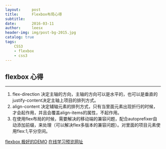 ```yaml
---
layout:     post
title:      Flexbox布局心得
subtitle:    
date:       2016-03-11
author:     leesx
header-img: img/post-bg-2015.jpg
catalog: true
tags:
    CSS3
    - flexbox
    - css3
---
```


## flexbox 心得

---

1. flex-direction 决定主轴的方向，主轴的方向可以是水平的，也可以是垂直的 justify-content决定主轴上项目的排列方式。
2. align-content 决定辅轴元素的排列方式，只有当里面元素出现折行的时候，才会起作用，并且会覆盖align-items的属性，不起作用。
3. 在使用flex布局的时候，需要解决的移动端的兼容问题，配合autoprefixer自动添加前缀，来处理（可以解决flex多版本的兼容问题）。对里面的项目元素使用flex:1,平分空间。


[flexbox 极好的DEMO](https://hufan-akari.github.io/solved-by-flexbox/demos/grids/)
[在线学习预览网址](https://demos.scotch.io/visual-guide-to-css3-flexbox-flexbox-playground/demos/)
